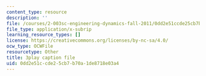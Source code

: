 ```yaml
---
content_type: resource
description: ''
file: /courses/2-003sc-engineering-dynamics-fall-2011/0dd2e51ccde25cb7b70a1de8718e03a4_p9DHjoLS3GA.vtt
file_type: application/x-subrip
learning_resource_types: []
license: https://creativecommons.org/licenses/by-nc-sa/4.0/
ocw_type: OCWFile
resourcetype: Other
title: 3play caption file
uid: 0dd2e51c-cde2-5cb7-b70a-1de8718e03a4
---
```

